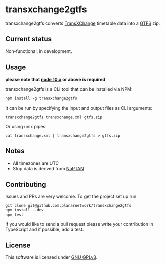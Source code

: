transxchange2gtfs
=========================

transxchange2gtfs converts [TransXChange](http://naptan.dft.gov.uk/transxchange/index.htm) timetable data into a [GTFS](https://developers.google.com/transit/gtfs/) zip.

## Current status

Non-functional, in development.

## Usage

**please note that [node 10.x](https://nodejs.org) or above is required**

transxchange2gtfs is a CLI tool that can be installed via NPM:

```
npm install -g transxchange2gtfs
```

It can be run by specifying the input and output files as CLI arguments:

```
transxchange2gtfs transxchange.xml gtfs.zip
```

Or using unix pipes:

```
cat transxchange.xml | transxchange2gtfs > gtfs.zip
```

## Notes

- All timezones are UTC
- Stop data is derived from [NaPTAN](http://naptan.app.dft.gov.uk/datarequest/help)
 

## Contributing

Issues and PRs are very welcome. To get the project set up run

```
git clone git@github.com:planarnetwork/transxchange2gtfs
npm install --dev
npm test
```

If you would like to send a pull request please write your contribution in TypeScript and if possible, add a test.

## License

This software is licensed under [GNU GPLv3](https://www.gnu.org/licenses/gpl-3.0.en.html).

